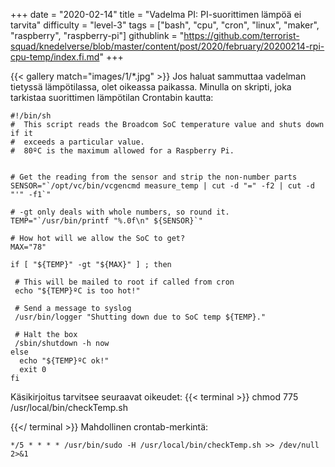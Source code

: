 +++
date = "2020-02-14"
title = "Vadelma PI: PI-suorittimen lämpöä ei tarvita"
difficulty = "level-3"
tags = ["bash", "cpu", "cron", "linux", "maker", "raspberry", "raspberry-pi"]
githublink = "https://github.com/terrorist-squad/knedelverse/blob/master/content/post/2020/february/20200214-rpi-cpu-temp/index.fi.md"
+++

{{< gallery match="images/1/*.jpg" >}}
Jos haluat sammuttaa vadelman tietyssä lämpötilassa, olet oikeassa paikassa. Minulla on skripti, joka tarkistaa suorittimen lämpötilan Crontabin kautta:
```
#!/bin/sh
#  This script reads the Broadcom SoC temperature value and shuts down if it
#  exceeds a particular value.
#  80ºC is the maximum allowed for a Raspberry Pi.


# Get the reading from the sensor and strip the non-number parts
SENSOR="`/opt/vc/bin/vcgencmd measure_temp | cut -d "=" -f2 | cut -d "'" -f1`"

# -gt only deals with whole numbers, so round it.
TEMP="`/usr/bin/printf "%.0f\n" ${SENSOR}`"

# How hot will we allow the SoC to get?
MAX="78"

if [ "${TEMP}" -gt "${MAX}" ] ; then

 # This will be mailed to root if called from cron
 echo "${TEMP}ºC is too hot!"

 # Send a message to syslog
 /usr/bin/logger "Shutting down due to SoC temp ${TEMP}."

 # Halt the box
 /sbin/shutdown -h now
else
  echo "${TEMP}ºC ok!"
  exit 0
fi

```
Käsikirjoitus tarvitsee seuraavat oikeudet:
{{< terminal >}}
chmod 775 /usr/local/bin/checkTemp.sh

{{</ terminal >}}
Mahdollinen crontab-merkintä:
```
*/5 * * * * /usr/bin/sudo -H /usr/local/bin/checkTemp.sh >> /dev/null 2>&1

```
